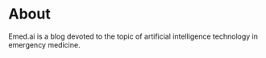 # About

Emed.ai is a blog devoted to the topic of artificial intelligence technology in emergency medicine.


